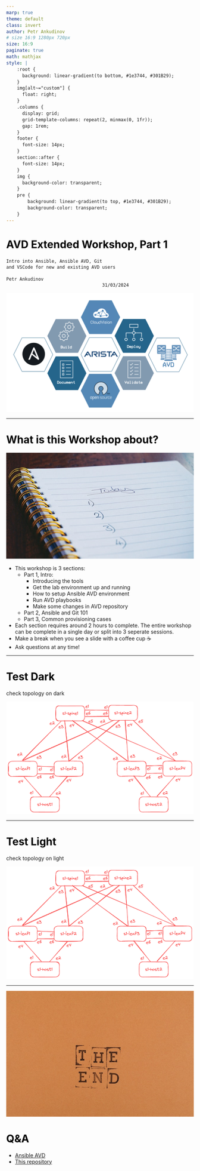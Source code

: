 ```yaml
---
marp: true
theme: default
class: invert
author: Petr Ankudinov
# size 16:9 1280px 720px
size: 16:9
paginate: true
math: mathjax
style: |
    :root {
      background: linear-gradient(to bottom, #1e3744, #301B29);
    }
    img[alt~="custom"] {
      float: right;
    }
    .columns {
      display: grid;
      grid-template-columns: repeat(2, minmax(0, 1fr));
      gap: 1rem;
    }
    footer {
      font-size: 14px;
    }
    section::after {
      font-size: 14px;
    }
    img {
      background-color: transparent;
    }
    pre {
        background: linear-gradient(to top, #1e3744, #301B29);
        background-color: transparent;
    }
---
```


# AVD Extended Workshop, Part 1

<!-- Do not add page number on this slide -->
<!--
_paginate: false
-->

```text
Intro into Ansible, Ansible AVD, Git
and VSCode for new and existing AVD users

Petr Ankudinov
                                    31/03/2024
```

![bg left fit](img/avd-logo.webp)

---

# What is this Workshop about?

<style scoped>section {font-size: 18px;}</style>

![bg right opacity:75%](img/pexels-suzy-hazelwood-1226398.jpg)

- This workshop is 3 sections:
  - Part 1, Intro:
    - Introducing the tools
    - Get the lab environment up and running
    - How to setup Ansible AVD environment
    - Run AVD playbooks
    - Make some changes in AVD repository
  - Part 2, Ansible and Git 101
  - Part 3, Common provisioning cases
- Each section requires around 2 hours to complete. The entire workshop can be complete in a single day or split into 3 seperate sessions.
- Make a break when you see a slide with a coffee cup ☕️
- Ask questions at any time!

---

# Test Dark

check topology on dark

![bg right fit](img/atd-dual-dc-left.png)

---

# Test Light

<style scoped>
section {background: linear-gradient(to bottom, #FFFFFF, #FFFFFF); color: black; }
h1 {color: black;}
</style>

check topology on light

![bg right fit](img/atd-dual-dc-left.png)

---

<style scoped>section {font-size: 45px;}</style>

![bg left opacity:75%](img/pexels-ann-h-7186206.jpg)

# Q&A

- [Ansible AVD](https://avd.arista.com/)
- [This repository](https://github.com/{{gh.repository}})
